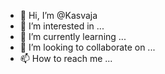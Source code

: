 - 👋 Hi, I’m @Kasvaja
- 👀 I’m interested in ...
- 🌱 I’m currently learning ...
- 💞️ I’m looking to collaborate on ...
- 📫 How to reach me ...

<!---
Kasvaja/Kasvaja is a ✨ special ✨ repository because its `README.md` (this file) appears on your GitHub profile.
You can click the Preview link to take a look at your changes.
--->
